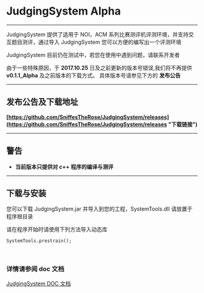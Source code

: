 # JudgingSystem Alpha

------
JudgingSystem 提供了适用于 NOI，ACM 系列比赛测评机评测环境，并支持交互题目测评，通过导入 JudgingSystem 您可以方便的编写出一个评测环境

JudgingSystem 目前仍在测试中，若您在使用中遇到问题，请联系开发者

由于一些特殊原因，于  **2017.10.25** 日及之前更新的版本号错误,我们将不再提供 **v0.1.1_Alpha** 及之前版本的下载方式。
具体版本号请参见下方的 **发布公告**

----------
## 发布公告及下载地址
**[https://github.com/SniffesTheRose/JudgingSystem/releases](https://github.com/SniffesTheRose/JudgingSystem/releases "下载链接")**

----------
## 警告

- **当前版本只提供对 c++ 程序的编译与测评**

----------

## 下载与安装

您可以下载 JudgingSystem.jar 并导入到您的工程，SystemTools.dll 请放置于程序根目录

请在程序开始时请使用下列方法导入动态库

	SystemTools.prestrain();
 
### 详情请参阅 doc 文档

[JudgingSystem DOC 文档](https://sniffestherose.github.io/JudgingSystem/doc/index.html)
